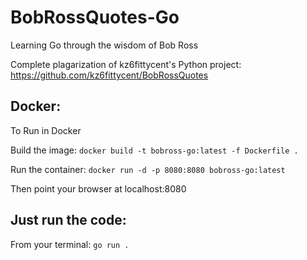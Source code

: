 # BobRossQuotes-Go
Learning Go through the wisdom of Bob Ross

Complete plagarization of kz6fittycent's Python project: https://github.com/kz6fittycent/BobRossQuotes

## Docker:
To Run in Docker

Build the image: `docker build -t bobross-go:latest -f Dockerfile .`

Run the container: `docker run -d -p 8080:8080 bobross-go:latest`

Then point your browser at localhost:8080

## Just run the code:

From your terminal: 
`go run .`

